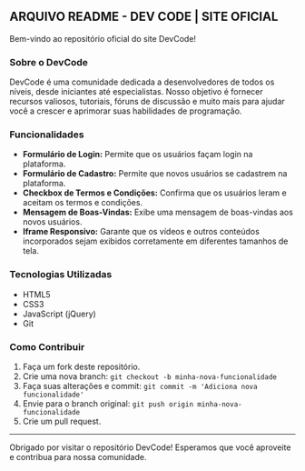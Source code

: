 ## ARQUIVO README - DEV CODE | SITE OFICIAL

Bem-vindo ao repositório oficial do site DevCode!

### Sobre o DevCode

DevCode é uma comunidade dedicada a desenvolvedores de todos os níveis, desde iniciantes até especialistas. Nosso objetivo é fornecer recursos valiosos, tutoriais, fóruns de discussão e muito mais para ajudar você a crescer e aprimorar suas habilidades de programação.

### Funcionalidades

- **Formulário de Login:** Permite que os usuários façam login na plataforma.
- **Formulário de Cadastro:** Permite que novos usuários se cadastrem na plataforma.
- **Checkbox de Termos e Condições:** Confirma que os usuários leram e aceitam os termos e condições.
- **Mensagem de Boas-Vindas:** Exibe uma mensagem de boas-vindas aos novos usuários.
- **Iframe Responsivo:** Garante que os vídeos e outros conteúdos incorporados sejam exibidos corretamente em diferentes tamanhos de tela.

### Tecnologias Utilizadas

- HTML5
- CSS3
- JavaScript (jQuery)
- Git

### Como Contribuir

1. Faça um fork deste repositório.
2. Crie uma nova branch: `git checkout -b minha-nova-funcionalidade`
3. Faça suas alterações e commit: `git commit -m 'Adiciona nova funcionalidade'`
4. Envie para o branch original: `git push origin minha-nova-funcionalidade`
5. Crie um pull request.

---

Obrigado por visitar o repositório DevCode! Esperamos que você aproveite e contribua para nossa comunidade.
